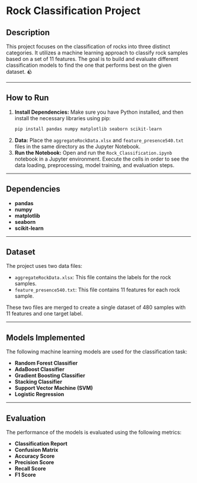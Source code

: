 # Rock Classification Project

## Description

This project focuses on the classification of rocks into three distinct categories. It utilizes a machine learning approach to classify rock samples based on a set of 11 features. The goal is to build and evaluate different classification models to find the one that performs best on the given dataset. 🪨

-----

## How to Run

1.  **Install Dependencies:** Make sure you have Python installed, and then install the necessary libraries using pip:
    ```bash
    pip install pandas numpy matplotlib seaborn scikit-learn
    ```
2.  **Data:** Place the `aggregateRockData.xlsx` and `feature_presence540.txt` files in the same directory as the Jupyter Notebook.
3.  **Run the Notebook:** Open and run the `Rock_Classification.ipynb` notebook in a Jupyter environment. Execute the cells in order to see the data loading, preprocessing, model training, and evaluation steps.

-----

## Dependencies

  * **pandas**
  * **numpy**
  * **matplotlib**
  * **seaborn**
  * **scikit-learn**

-----

## Dataset

The project uses two data files:

  * `aggregateRockData.xlsx`: This file contains the labels for the rock samples.
  * `feature_presence540.txt`: This file contains 11 features for each rock sample.

These two files are merged to create a single dataset of 480 samples with 11 features and one target label.

-----

## Models Implemented

The following machine learning models are used for the classification task:

  * **Random Forest Classifier**
  * **AdaBoost Classifier**
  * **Gradient Boosting Classifier**
  * **Stacking Classifier**
  * **Support Vector Machine (SVM)**
  * **Logistic Regression**

-----

## Evaluation

The performance of the models is evaluated using the following metrics:

  * **Classification Report**
  * **Confusion Matrix**
  * **Accuracy Score**
  * **Precision Score**
  * **Recall Score**
  * **F1 Score**
